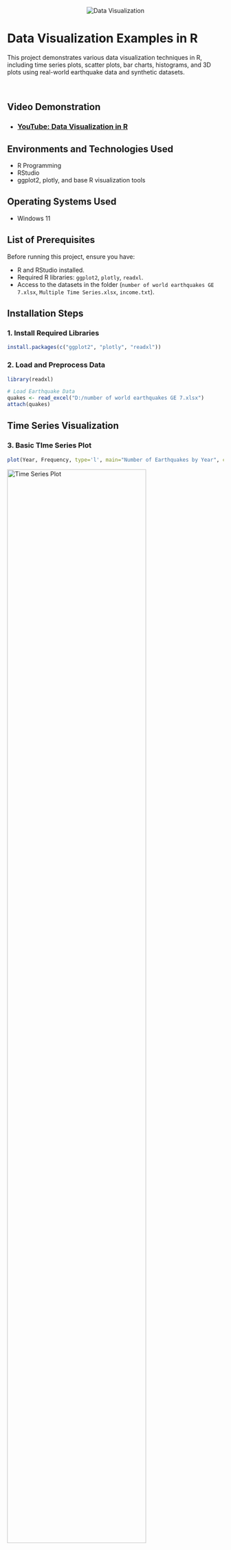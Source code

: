 <p align="center">
<img src="https://github.com/user-attachments/assets/cb8b8e30-ee68-4bc0-9f06-76ecdb2317d7" alt="Data Visualization"/>
</p>

<h1>Data Visualization Examples in R</h1>
<p>This project demonstrates various data visualization techniques in R, including time series plots, scatter plots, bar charts, histograms, and 3D plots using real-world earthquake data and synthetic datasets.</p><br />

<h2>Video Demonstration</h2>

- ### [YouTube: Data Visualization in R](https://www.youtube.com/watch?v=wNsKf7wSqhQ)

<h2>Environments and Technologies Used</h2>

- R Programming
- RStudio
- ggplot2, plotly, and base R visualization tools

<h2>Operating Systems Used </h2>

- Windows 11

<h2>List of Prerequisites</h2>

Before running this project, ensure you have:
- R and RStudio installed.
- Required R libraries: `ggplot2`, `plotly`, `readxl`.
- Access to the datasets in the folder (`number of world earthquakes GE 7.xlsx`, `Multiple Time Series.xlsx`, `income.txt`).

<h2>Installation Steps</h2>

### 1. Install Required Libraries

```r
install.packages(c("ggplot2", "plotly", "readxl"))
```

### 2. Load and Preprocess Data

```r
library(readxl)

# Load Earthquake Data
quakes <- read_excel("D:/number of world earthquakes GE 7.xlsx")
attach(quakes)
```
<h2>Time Series Visualization</h2>

### 3. Basic TIme Series Plot  

```r
plot(Year, Frequency, type='l', main="Number of Earthquakes by Year", col="darkblue", lwd=2)
```
<p> <img src="https://github.com/user-attachments/assets/time_series_plot.png" height="80%" width="80%" alt="Time Series Plot"/> </p>

### 4. Adding Smoothed Trend Line

```r
smoothed <- lowess(x=Year, y=Frequency, f=.2)$y
lines(Year, smoothed, col="red", lwd=3)
```
<p> <img src="https://github.com/user-attachments/assets/time_series_plot.png" height="80%" width="80%" alt="Time Series Plot"/> </p>

<h2>Aggregating Time Series Data</h2>

### 5. Group the Data into Four-Year Intervals

```r
sequences <- seq(from=1900, to=2016, by=4)
cuts <- cut(Year, breaks=floor(length(Year)/4), include.lowest=TRUE, labels=sequences)
years.binned <- as.numeric(as.vector(cuts))

# Aggregate Data
aggregated <- aggregate(x = Frequency, by = list(years.binned), FUN=sum)
attach(aggregated)
```
### 6. Plot Aggregated Data

```r
plot(Group.1, x, type="p", pch=19, frame=F, 
     main="Number of Earthquakes: Four Year Intervals",
     xlab="Beginning Year", ylab="Frequency",
     font.axis=2, font.lab=2)
```
<p> <img src="https://github.com/user-attachments/assets/aggregated_time_series.png" height="80%" width="80%" alt="Aggregated Time Series"/> </p>

<h2>Multiple Time Series Visualization</h2>

### 7. Load Multiple Time Series Data

```r
multseries <- read_excel("D:/Multiple Time Series.xlsx")
attach(multseries)
```
### 8. Plot Multiple Time Series

```r
plot(Time, Y1, col="darkred", type='l', ylim=c(0,150), xlim=c(0,20),
     frame=FALSE, lwd=2, font.lab=2, font.axis=2, 
     ylab="Time Series", xlab="Time")
lines(Time, Y2, col="darkgreen", lwd=2)
lines(Time, Y3, col="darkblue", lwd=2)
```
<p> <img src="https://github.com/user-attachments/assets/multiple_time_series.png" height="80%" width="80%" alt="Multiple Time Series"/> </p>

### 9. Add Shaded Regions

```r
polygon(c(Time, rev(Time)), c(Y3, rev(Y2)), col="lightgray", border=F)
polygon(c(Time, rev(Time)), c(Y1, rev(Y3)), col="lightyellow", border=F)
lines(Time, Y1, col="darkred", lwd=3)
lines(Time, Y2, col="darkgreen", lwd=3)
lines(Time, Y3, col="darkblue", lwd=3)
```
<p> <img src="https://github.com/user-attachments/assets/shaded_time_series.png" height="80%" width="80%" alt="Shaded Time Series"/> </p>

<h2>Scatter Plots and Correlation</h2>

### 10. Basic Scatter Plot
```r
plot(Y1, Y2, pch=19, frame=F, xlim=c(0,160), ylim=c(0,50), cex=2)
```

### 11. Add Regression Line
```r
reg <- lm(Y2 ~ Y1)
abline(reg, col="red", lwd=2)
```

### 12. Scatterplot Matrix
```r
pairs(cbind(Y1, Y2, Y3), pch=19, cex=2, font.axis=2, font.lab=2, lower.panel=NULL)
```

<h2>Histogram and Barplots</h2>

### 13. Creating a Barplot
```r
max.temp <- c(22, 27, 26, 24, 23, 26, 28)
days <- c("Sun", "Mon", "Tue", "Wed", "Thu", "Fri", "Sat")

barplot(max.temp, main="Maximum Temperatures in a Week",
        ylab="Degree Celsius", xlab="Day",
        names.arg=days, col="darkred")
```

### 14. Histogram of Income Distribution
```r
income <- read.table("D:/income.txt", header=T, sep="\t")
hist(income$avg_income, main="Distribution of US Census Average Income", 
     ylab="Frequency of Observations", xlab = "Average Disposable Income",
     breaks=100, col="lightgreen", font=2)
```

### 15. Surface Plot
```r
library(plotly)
p <- plot_ly(z = volcano, type = "surface")
p
```
<p> <img src="https://github.com/user-attachments/assets/3d_surface.png" height="80%" width="80%" alt="3D Surface Plot"/> </p>

### 16. 3D Perspective Plot
```r
cone <- function(x, y){
     sqrt(x^2+y^2)
}

x <- y <- seq(-1, 1, length= 20)
z <- outer(x, y, cone)

persp(x, y, z,
      main="Perspective Plot of a Cone",
      zlab = "Height",
      theta = 30, phi = 15,
      col = "springgreen", shade = 0.5)
```
<p> <img src="https://github.com/user-attachments/assets/3d_perspective.png" height="80%" width="80%" alt="3D Perspective"/> </p>

<h2>Conclusion</h2>

- Time series visualization was used to explore earthquake trends.
- Scatter plots helped analyze correlation in datasets.
- Histograms and bar charts were utilized for distribution insights.
- 3D surface and perspective plots provided advanced visualization.

<h2>Future Improvements</h2>

- Experiment with interactive dashboards using Shiny.
- Implement geospatial mapping for earthquake locations.
- Explore machine learning models for trend prediction.















